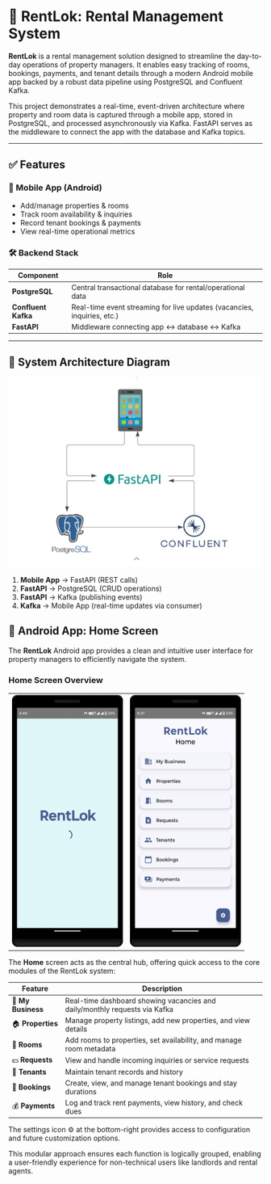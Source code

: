 # 📱 RentLok: Rental Management System

**RentLok** is a rental management solution designed to streamline the day-to-day operations of property managers. It enables easy tracking of rooms, bookings, payments, and tenant details through a modern Android mobile app backed by a robust data pipeline using PostgreSQL and Confluent Kafka.

This project demonstrates a real-time, event-driven architecture where property and room data is captured through a mobile app, stored in PostgreSQL, and processed asynchronously via Kafka. FastAPI serves as the middleware to connect the app with the database and Kafka topics.

---

## ✅ Features

### 📲 Mobile App (Android)
- Add/manage properties & rooms
- Track room availability & inquiries
- Record tenant bookings & payments
- View real-time operational metrics

### 🛠️ Backend Stack
| Component       | Role                                                                 |
|-----------------|----------------------------------------------------------------------|
| **PostgreSQL**  | Central transactional database for rental/operational data           |
| **Confluent Kafka** | Real-time event streaming for live updates (vacancies, inquiries, etc.) |
| **FastAPI**     | Middleware connecting app ↔ database ↔ Kafka   

---
## 🔧 System Architecture Diagram
<div align="center">
  <img src="DataFlow.JPG" width="550">
</div>


1. **Mobile App** → FastAPI (REST calls)
2. **FastAPI** → PostgreSQL (CRUD operations)
3. **FastAPI** → Kafka (publishing events)
4. **Kafka** → Mobile App (real-time updates via consumer)

## 📱 Android App: Home Screen

The **RentLok** Android app provides a clean and intuitive user interface for property managers to efficiently navigate the system.

### Home Screen Overview
<table>
  <tr>
    <td><img src="SplashScreen.JPG" width="220"></td>
    <td style="padding-left;"><img src="HomeScreen.JPG" width="220"></td>
  </tr>
</table>

The **Home** screen acts as the central hub, offering quick access to the core modules of the RentLok system:

| Feature          | Description                                                                 |
|------------------|-----------------------------------------------------------------------------|
| 🏢 **My Business** | Real-time dashboard showing vacancies and daily/monthly requests via Kafka |
| 🏠 **Properties**   | Manage property listings, add new properties, and view details             |
| 🚪 **Rooms**        | Add rooms to properties, set availability, and manage room metadata        |
| 💵 **Requests**     | View and handle incoming inquiries or service requests                     |
| 👥 **Tenants**      | Maintain tenant records and history                                        |
| 📅 **Bookings**     | Create, view, and manage tenant bookings and stay durations                |
| 💰 **Payments**     | Log and track rent payments, view history, and check dues                  |

The settings icon ⚙️ at the bottom-right provides access to configuration and future customization options.

This modular approach ensures each function is logically grouped, enabling a user-friendly experience for non-technical users like landlords and rental agents.



